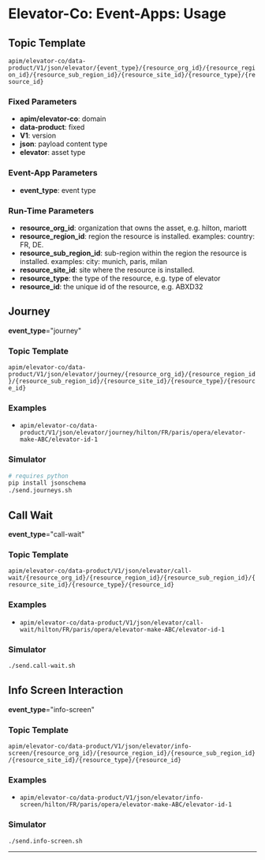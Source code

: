 # Elevator-Co: Event-Apps: Usage

## Topic Template

`apim/elevator-co/data-product/V1/json/elevator/{event_type}/{resource_org_id}/{resource_region_id}/{resource_sub_region_id}/{resource_site_id}/{resource_type}/{resource_id}`

### Fixed Parameters

  - **apim/elevator-co**: domain
  - **data-product**: fixed
  - **V1**: version
  - **json**: payload content type
  - **elevator**: asset type

### Event-App Parameters

  - **event_type**: event type

### Run-Time Parameters

  - **resource_org_id**: organization that owns the asset, e.g. hilton, mariott
  - **resource_region_id**: region the resource is installed. examples: country: FR, DE.
  - **resource_sub_region_id**: sub-region within the region the resource is installed. examples: city: munich, paris, milan
  - **resource_site_id**: site where the resource is installed.
  - **resource_type**: the type of the resource, e.g. type of elevator
  - **resource_id**: the unique id of the resource, e.g. ABXD32

## Journey
**event_type**="journey"
### Topic Template
`apim/elevator-co/data-product/V1/json/elevator/journey/{resource_org_id}/{resource_region_id}/{resource_sub_region_id}/{resource_site_id}/{resource_type}/{resource_id}`
### Examples
- `apim/elevator-co/data-product/V1/json/elevator/journey/hilton/FR/paris/opera/elevator-make-ABC/elevator-id-1`

### Simulator
````bash
# requires python
pip install jsonschema
./send.journeys.sh
````

## Call Wait
**event_type**="call-wait"
### Topic Template
`apim/elevator-co/data-product/V1/json/elevator/call-wait/{resource_org_id}/{resource_region_id}/{resource_sub_region_id}/{resource_site_id}/{resource_type}/{resource_id}`
### Examples
- `apim/elevator-co/data-product/V1/json/elevator/call-wait/hilton/FR/paris/opera/elevator-make-ABC/elevator-id-1`

### Simulator
````bash
./send.call-wait.sh
````

## Info Screen Interaction
**event_type**="info-screen"
### Topic Template
`apim/elevator-co/data-product/V1/json/elevator/info-screen/{resource_org_id}/{resource_region_id}/{resource_sub_region_id}/{resource_site_id}/{resource_type}/{resource_id}`
### Examples
- `apim/elevator-co/data-product/V1/json/elevator/info-screen/hilton/FR/paris/opera/elevator-make-ABC/elevator-id-1`

### Simulator
````bash
./send.info-screen.sh
````

---
